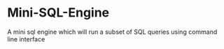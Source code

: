 # Mini-SQL-Engine
A mini sql engine which will run a subset of SQL queries using command line interface
